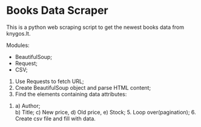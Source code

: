 <h1>Books Data Scraper</h1>

This is a python web scraping script to get the newest books data from knygos.lt.

Modules:
- BeautifulSoup;
- Request;
- CSV;

1. Use Requests to fetch URL;
2. Create BeautifulSoup object and parse HTML content;
3. Find the elements containing data attributes: 
<ol>
  <li> a) Author; </li>
  b) Title;
  c) New price,
  d) Old price,
  e) Stock;
5. Loop over(pagination);
6. Create csv file and fill with data.

